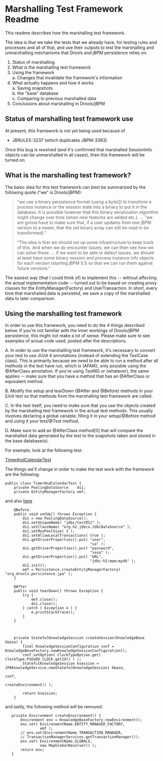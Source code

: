 
Marshalling Test Framework Readme
=================================

This readme describes how the marshalling test framework.

The idea is that we take the tests that we already have, for testing rules and processes and all of that, and use their outputs to test the marshalling and unmarshalling mechanisms that Drools and jBPM persistence relies on.

 1.    Status of marshalling
 2.    What is the marshalling test framework
 3.    Using the framework  
 a.    Changes that invalidate the framework's information  
 4.    What actually happens and how it works  
 a.    Saving snapshots  
 b.    the "base" database  
 c.    Comparing to previous marshalled data  
 5.    Conclusions about marshalling in Drools/jBPM  


Status of marshalling test framework use
-------------------------------------------

At present, this framework is not yet being used because of 
- JBRULES-3237 (which duplicates JBPM-3383) 

Once this bug is resolved (and it's confirmed that marshalled SessionInfo objects
can be unmarshalled in all cases), then this framework will be turned on. 

What is the marshalling test framework?
------------------------------------------

The basic idea for this test framework can best be summarized by the following
quote ("we" is Drools/jBPM): 

 > "we use a binary persistence format (using a byte[]) to transform a 
 >  process instance or the session state into a binary to put it in the 
 >  database. It is possible however that this binary serialization 
 >  algorithm might change over time (when new features are added etc.).
 ...
 > "we are gonna have to make sure that, if a user updates from one jBPM 
 >  version to a newer, that the old binary array can still be read in 
 > (or transformed)."
 > 
 > "The idea is that we should set up some infrastructure to keep track 
 >  of this. And when we do encounter issues, we can then see how we can 
 >  solve these. ... if we want to be able to detect issues, we should at 
 >  least have some binary session and process instance info objects for 
 >  each version (starting jBPM 5.1) so that we can run them against 
 >  future versions."

The easiest way (that I could think of) to implement this -- without affecting the actual implementation code -- turned out to be based on creating proxy classes for the EntityManager(Factory) and UserTransaction. In short, every time that marshalled data is persisted, we save a copy of the marshalled data to later comparison. 


Using the marshalling test framework
-----------------------------------------

In order to use this framework, you need to do the 4 things described below. If you're not familiar with the inner workings of Drools/jBPM persistence, this might not make a lot of sense. Please make sure to see examples of actual code used, posted after the descriptions. 

A. In order to use the marshalling test framework, it's necessary to convert your test to use JUnit 4 annotations (instead of extending the TestCase class). This is primarily because we need to be able to run a method after all methods in the test have run, which is (AFAIK), only posisble using the @AfterClass annotation. If you're using TestNG or (whatever), the same applies -- make sure that you have a method that has an @AfterClass or equivalent method. 

B. Modify the setup and tearDown (@After and @Before) methods in your jUnit test so that methods from the marshalling test framework are called. 

C. In the test itself, you need to make sure that you use the objects created by the marshalling test framework in the actual test methods. This usually involves declaring a global variable, filling it in your setup/@Before method and using it your test/@Test method. 

D. Make sure to add an @AfterClass method[0] that will compare the marshalled data 
generated by the test to the snapshots taken and stored in the base database(s). 

For example, look at the following test: 

 [TimerAndCalendarTest](https://github.com/droolsjbpm/drools/blob/b869611e377e9fc5e036c64c296eeaba75a5cd0e/drools-persistence-jpa/src/test/java/org/drools/timer/integrationtests/TimerAndCalendarTest.java)

The things we'll change in order to make the test work with the framework are the following: 

    public class TimerAndCalendarTest {
        private PoolingDataSource    ds1;
        private EntityManagerFactory emf;

and also [here](https://github.com/droolsjbpm/drools/blob/b869611e377e9fc5e036c64c296eeaba75a5cd0e/drools-persistence-jpa/src/test/java/org/drools/timer/integrationtests/TimerAndCalendarTest.java#L245) 

        @Before
        public void setUp() throws Exception {
            ds1 = new PoolingDataSource();
            ds1.setUniqueName( "jdbc/testDS1" );
            ds1.setClassName( "org.h2.jdbcx.JdbcDataSource" );
            ds1.setMaxPoolSize( 3 );
            ds1.setAllowLocalTransactions( true );
            ds1.getDriverProperties().put( "user",
                                           "sa" );
            ds1.getDriverProperties().put( "password",
                                           "sasa" );
            ds1.getDriverProperties().put( "URL",
                                           "jdbc:h2:mem:mydb" );
            ds1.init();
            emf = Persistence.createEntityManagerFactory( "org.drools.persistence.jpa" );
        }
    
        @After
        public void tearDown() throws Exception {
            try {
                emf.close();
                ds1.close();
            } catch ( Exception e ) {
                e.printStackTrace();
            }
        }
    
    
    
        private StatefulKnowledgeSession createSession(KnowledgeBase kbase) {
            final KnowledgeSessionConfiguration conf = KnowledgeBaseFactory.newKnowledgeSessionConfiguration();
            conf.setOption( ClockTypeOption.get( ClockType.PSEUDO_CLOCK.getId() ) );
            StatefulKnowledgeSession ksession = JPAKnowledgeService.newStatefulKnowledgeSession( kbase,
                                                                                                 conf,
                                                                                                 createEnvironment() );
    
            return ksession;
        }
    

and lastly, the following method will be removed.

       private Environment createEnvironment() {
           Environment env = KnowledgeBaseFactory.newEnvironment();
           env.set( EnvironmentName.ENTITY_MANAGER_FACTORY,
                    emf );
           // env.set(EnvironmentName.TRANSACTION_MANAGER,
           // TransactionManagerServices.getTransactionManager());
           env.set( EnvironmentName.GLOBALS,
                    new MapGlobalResolver() );
           return env;
       }


